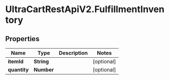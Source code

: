 # UltraCartRestApiV2.FulfillmentInventory

## Properties

Name | Type | Description | Notes
------------ | ------------- | ------------- | -------------
**itemId** | **String** |  | [optional] 
**quantity** | **Number** |  | [optional] 


